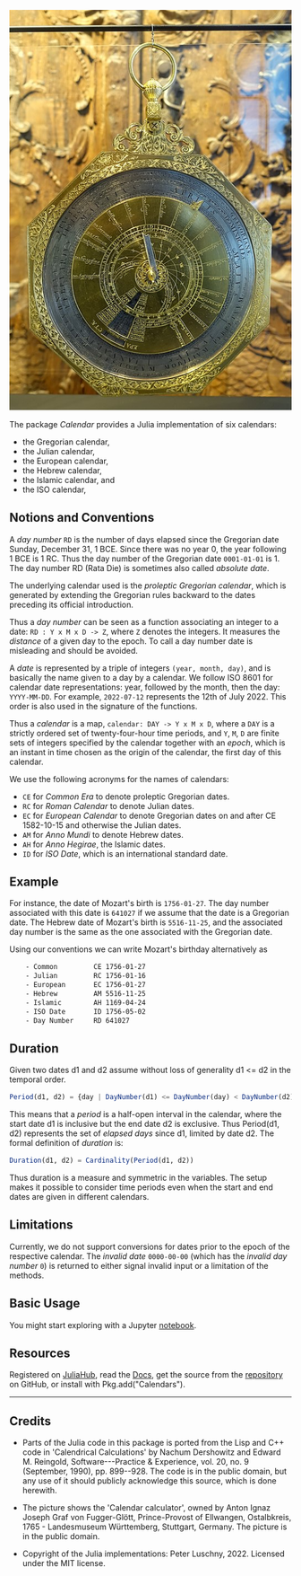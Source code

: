 ![CalendarCalculator](CalendarCalculator.jpg)

The package _Calendar_ provides a Julia implementation of six calendars: 

- the Gregorian calendar,
- the Julian calendar,
- the European calendar,
- the Hebrew calendar,
- the Islamic calendar, and 
- the ISO calendar,
## Notions and Conventions

A _day number_ `RD` is the number of days elapsed since the Gregorian date Sunday, December 31, 1 BCE. Since there was no year 0, the year following 1 BCE is 1 RC. Thus the day number of the Gregorian date `0001-01-01` is 1. The day number RD (Rata Die) is sometimes also called _absolute date_.

The underlying calendar used is the _proleptic Gregorian calendar_, which is generated by extending the Gregorian rules backward to the dates preceding its official introduction.

Thus a _day number_ can be seen as a function associating an integer to a date: `RD : Y x M x D -> Z`, where `Z` denotes the integers. It measures the _distance_ of a given day to the epoch. To call a day number date is misleading and should be avoided. 

A _date_ is represented by a triple of integers `(year, month, day)`, and is basically the name given to a day by a calendar. We follow ISO 8601 for calendar date representations: year, followed by the month, then the day: `YYYY-MM-DD`. For example, `2022-07-12` represents the 12th of July 2022. This order is also used in the signature of the functions.

Thus a _calendar_ is a map, `calendar: DAY -> Y x M x D`, where a `DAY` is a strictly ordered set of twenty-four-hour time periods, and `Y`, `M`, `D` are finite sets of integers specified by the calendar together with an _epoch_, which is an instant in time chosen as the origin of the calendar, the first day of this calendar. 

We use the following acronyms for the names of calendars: 

- `CE` for _Common Era_ to denote proleptic Gregorian dates. 
- `RC` for _Roman Calendar_ to denote Julian dates. 
- `EC` for _European Calendar_ to denote Gregorian dates on and after CE 1582-10-15 and otherwise the Julian dates.
- `AM` for _Anno Mundi_ to denote Hebrew dates. 
- `AH` for _Anno Hegirae_, the Islamic dates. 
- `ID` for _ISO Date_, which is an international standard date. 
 ## Example

For instance, the date of Mozart's birth is `1756-01-27`. The day number associated with this date is `641027` if we assume that the date is a Gregorian date. The Hebrew date of Mozart's birth is `5516-11-25`, and the associated day number is the same as the one associated with the Gregorian date.

Using our conventions we can write Mozart's birthday alternatively as

```
    - Common         CE 1756-01-27
    - Julian         RC 1756-01-16
    - European       EC 1756-01-27
    - Hebrew         AM 5516-11-25
    - Islamic        AH 1169-04-24
    - ISO Date       ID 1756-05-02    
    - Day Number     RD 641027
```

## Duration 

Given two dates d1 and d2 assume without loss of generality d1 <= d2 in the temporal order.

```julia
Period(d1, d2) = {day | DayNumber(d1) <= DayNumber(day) < DayNumber(d2)}
``` 

This means that a _period_ is a half-open interval in the calendar, where the start date d1 is inclusive but the end date d2 is exclusive. Thus Period(d1, d2) represents the set of _elapsed days_ since d1, limited by date d2. The formal definition of _duration_ is:

```julia
Duration(d1, d2) = Cardinality(Period(d1, d2))
```

Thus duration is a measure and symmetric in the variables. The setup makes it possible to consider time periods even when the start and end dates are given in different calendars.

## Limitations

Currently, we do not support conversions for dates prior to the epoch of the respective calendar. The _invalid date_ `0000-00-00` (which has the _invalid day number_ `0`) is returned to either signal invalid input or a limitation of the methods.

## Basic Usage

You might start exploring with a Jupyter [notebook](https://github.com/PeterLuschny/Calendars.jl/blob/main/notebook/Calendars.ipynb).

## Resources

Registered on [JuliaHub](https://juliahub.com/ui/Packages/Calendars/yDHMq), read the [Docs](https://docs.juliahub.com/Calendars/yDHMq), get the source from the [repository](https://github.com/PeterLuschny/Calendars.jl) on GitHub, or install with Pkg.add("Calendars").

---
## Credits

- Parts of the Julia code in this package is ported from the Lisp and C++ code in 'Calendrical Calculations' by Nachum Dershowitz and Edward M. Reingold, Software---Practice & Experience, vol. 20, no. 9 (September, 1990), pp. 899--928. The code is in the public domain, but any use of it should publicly acknowledge this source, which is done herewith.

- The picture shows the 'Calendar calculator', owned by Anton Ignaz Joseph Graf von Fugger-Glött, Prince-Provost of Ellwangen, Ostalbkreis, 1765 - Landesmuseum Württemberg, Stuttgart, Germany. The picture is in the public domain. 
 
- Copyright of the Julia implementations: Peter Luschny, 2022. Licensed under the MIT license.
